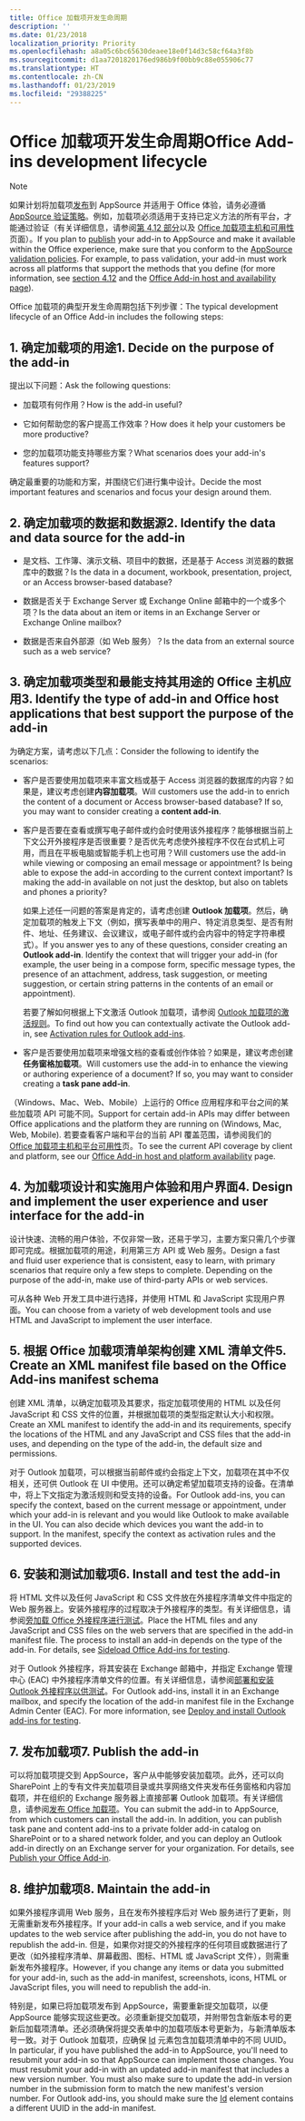 ```yaml
---
title: Office 加载项开发生命周期
description: ''
ms.date: 01/23/2018
localization_priority: Priority
ms.openlocfilehash: a8a05c6bc65630deaee18e0f14d3c58cf64a3f8b
ms.sourcegitcommit: d1aa7201820176ed986b9f00bb9c88e055906c77
ms.translationtype: HT
ms.contentlocale: zh-CN
ms.lasthandoff: 01/23/2019
ms.locfileid: "29388225"
---
```

# <a name="office-add-ins-development-lifecycle"></a><span data-ttu-id="df05c-102">Office 加载项开发生命周期</span><span class="sxs-lookup"><span data-stu-id="df05c-102">Office Add-ins development lifecycle</span></span>

> [!NOTE]
> <span data-ttu-id="df05c-p101">如果计划将加载项[发布](../publish/publish.md)到 AppSource 并适用于 Office 体验，请务必遵循 [AppSource 验证策略](https://docs.microsoft.com/office/dev/store/validation-policies)。例如，加载项必须适用于支持已定义方法的所有平台，才能通过验证（有关详细信息，请参阅[第 4.12 部分](https://docs.microsoft.com/office/dev/store/validation-policies#4-apps-and-add-ins-behave-predictably)以及 [Office 加载项主机和可用性](../overview/office-add-in-availability.md)页面）。</span><span class="sxs-lookup"><span data-stu-id="df05c-p101">If you plan to [publish](../publish/publish.md) your add-in to AppSource and make it available within the Office experience, make sure that you conform to the [AppSource validation policies](https://docs.microsoft.com/office/dev/store/validation-policies). For example, to pass validation, your add-in must work across all platforms that support the methods that you define (for more information, see [section 4.12](https://docs.microsoft.com/office/dev/store/validation-policies#4-apps-and-add-ins-behave-predictably) and the [Office Add-in host and availability page](../overview/office-add-in-availability.md)).</span></span> 

<span data-ttu-id="df05c-105">Office 加载项的典型开发生命周期包括下列步骤：</span><span class="sxs-lookup"><span data-stu-id="df05c-105">The typical development lifecycle of an Office Add-in includes the following steps:</span></span>


## <a name="1-decide-on-the-purpose-of-the-add-in"></a><span data-ttu-id="df05c-106">1. 确定加载项的用途</span><span class="sxs-lookup"><span data-stu-id="df05c-106">1. Decide on the purpose of the add-in</span></span>
    
<span data-ttu-id="df05c-107">提出以下问题：</span><span class="sxs-lookup"><span data-stu-id="df05c-107">Ask the following questions:</span></span>
    
- <span data-ttu-id="df05c-108">加载项有何作用？</span><span class="sxs-lookup"><span data-stu-id="df05c-108">How is the add-in useful?</span></span> 
        
- <span data-ttu-id="df05c-109">它如何帮助您的客户提高工作效率？</span><span class="sxs-lookup"><span data-stu-id="df05c-109">How does it help your customers be more productive?</span></span>
        
- <span data-ttu-id="df05c-110">您的加载项功能支持哪些方案？</span><span class="sxs-lookup"><span data-stu-id="df05c-110">What scenarios does your add-in's features support?</span></span>
    
<span data-ttu-id="df05c-111">确定最重要的功能和方案，并围绕它们进行集中设计。</span><span class="sxs-lookup"><span data-stu-id="df05c-111">Decide the most important features and scenarios and focus your design around them.</span></span> 

    
## <a name="2-identify-the-data-and-data-source-for-the-add-in"></a><span data-ttu-id="df05c-112">2. 确定加载项的数据和数据源</span><span class="sxs-lookup"><span data-stu-id="df05c-112">2. Identify the data and data source for the add-in</span></span>
    
- <span data-ttu-id="df05c-113">是文档、工作簿、演示文稿、项目中的数据，还是基于 Access 浏览器的数据库中的数据？</span><span class="sxs-lookup"><span data-stu-id="df05c-113">Is the data in a document, workbook, presentation, project, or an Access browser-based database?</span></span> 
    
- <span data-ttu-id="df05c-114">数据是否关于 Exchange Server 或 Exchange Online 邮箱中的一个或多个项？</span><span class="sxs-lookup"><span data-stu-id="df05c-114">Is the data about an item or items in an Exchange Server or Exchange Online mailbox?</span></span> 
    
- <span data-ttu-id="df05c-115">数据是否来自外部源（如 Web 服务）？</span><span class="sxs-lookup"><span data-stu-id="df05c-115">Is the data from an external source such as a web service?</span></span>

    
## <a name="3-identify-the-type-of-add-in-and-office-host-applications-that-best-support-the-purpose-of-the-add-in"></a><span data-ttu-id="df05c-116">3. 确定加载项类型和最能支持其用途的 Office 主机应用</span><span class="sxs-lookup"><span data-stu-id="df05c-116">3. Identify the type of add-in and Office host applications that best support the purpose of the add-in</span></span>
    
<span data-ttu-id="df05c-117">为确定方案，请考虑以下几点：</span><span class="sxs-lookup"><span data-stu-id="df05c-117">Consider the following to identify the scenarios:</span></span>
    
- <span data-ttu-id="df05c-p102">客户是否要使用加载项来丰富文档或基于 Access 浏览器的数据库的内容？如果是，建议考虑创建**内容加载项**。</span><span class="sxs-lookup"><span data-stu-id="df05c-p102">Will customers use the add-in to enrich the content of a document or Access browser-based database? If so, you may want to consider creating a **content add-in**.</span></span> 
    
- <span data-ttu-id="df05c-p103">客户是否要在查看或撰写电子邮件或约会时使用该外接程序？能够根据当前上下文公开外接程序是否很重要？是否优先考虑使外接程序不仅在台式机上可用，而且在平板电脑或智能手机上也可用？</span><span class="sxs-lookup"><span data-stu-id="df05c-p103">Will customers use the add-in while viewing or composing an email message or appointment? Is being able to expose the add-in according to the current context important? Is making the add-in available on not just the desktop, but also on tablets and phones a priority?</span></span>
    
    <span data-ttu-id="df05c-p104">如果上述任一问题的答案是肯定的，请考虑创建 **Outlook 加载项**。然后，确定加载项的触发上下文（例如，撰写表单中的用户、特定消息类型、是否有附件、地址、任务建议、会议建议，或电子邮件或约会内容中的特定字符串模式）。</span><span class="sxs-lookup"><span data-stu-id="df05c-p104">If you answer yes to any of these questions, consider creating an **Outlook add-in**. Identify the context that will trigger your add-in (for example, the user being in a compose form, specific message types, the presence of an attachment, address, task suggestion, or meeting suggestion, or certain string patterns in the contents of an email or appointment).</span></span> 
        
    <span data-ttu-id="df05c-125">若要了解如何根据上下文激活 Outlook 加载项，请参阅 [Outlook 加载项的激活规则](https://docs.microsoft.com/outlook/add-ins/activation-rules)。</span><span class="sxs-lookup"><span data-stu-id="df05c-125">To find out how you can contextually activate the Outlook add-in, see [Activation rules for Outlook add-ins](https://docs.microsoft.com/outlook/add-ins/activation-rules).</span></span> 
    
- <span data-ttu-id="df05c-p105">客户是否要使用加载项来增强文档的查看或创作体验？如果是，建议考虑创建**任务窗格加载项**。</span><span class="sxs-lookup"><span data-stu-id="df05c-p105">Will customers use the add-in to enhance the viewing or authoring experience of a document? If so, you may want to consider creating a **task pane add-in**.</span></span> 

<span data-ttu-id="df05c-128">（Windows、Mac、Web、Mobile）上运行的 Office 应用程序和平台之间的某些加载项 API 可能不同。</span><span class="sxs-lookup"><span data-stu-id="df05c-128">Support for certain add-in APIs may differ between Office applications and the platform they are running on (Windows, Mac, Web, Mobile).</span></span> <span data-ttu-id="df05c-129">若要查看客户端和平台的当前 API 覆盖范围，请参阅我们的 [Office 加载项主机和平台可用性](../overview/office-add-in-availability.md)页。</span><span class="sxs-lookup"><span data-stu-id="df05c-129">To see the current API coverage by client and platform, see our [Office Add-in host and platform availability](../overview/office-add-in-availability.md) page.</span></span>  

    
## <a name="4-design-and-implement-the-user-experience-and-user-interface-for-the-add-in"></a><span data-ttu-id="df05c-130">4. 为加载项设计和实施用户体验和用户界面</span><span class="sxs-lookup"><span data-stu-id="df05c-130">4. Design and implement the user experience and user interface for the add-in</span></span>
    
<span data-ttu-id="df05c-p107">设计快速、流畅的用户体验，不仅非常一致，还易于学习，主要方案只需几个步骤即可完成。根据加载项的用途，利用第三方 API 或 Web 服务。</span><span class="sxs-lookup"><span data-stu-id="df05c-p107">Design a fast and fluid user experience that is consistent, easy to learn, with primary scenarios that require only a few steps to complete. Depending on the purpose of the add-in, make use of third-party APIs or web services.</span></span>
    
<span data-ttu-id="df05c-133">可从各种 Web 开发工具中进行选择，并使用 HTML 和 JavaScript 实现用户界面。</span><span class="sxs-lookup"><span data-stu-id="df05c-133">You can choose from a variety of web development tools and use HTML and JavaScript to implement the user interface.</span></span>

    
## <a name="5-create-an-xml-manifest-file-based-on-the-office-add-ins-manifest-schema"></a><span data-ttu-id="df05c-134">5. 根据 Office 加载项清单架构创建 XML 清单文件</span><span class="sxs-lookup"><span data-stu-id="df05c-134">5. Create an XML manifest file based on the Office Add-ins manifest schema</span></span>
    
<span data-ttu-id="df05c-135">创建 XML 清单，以确定加载项及其要求，指定加载项使用的 HTML 以及任何 JavaScript 和 CSS 文件的位置，并根据加载项的类型指定默认大小和权限。</span><span class="sxs-lookup"><span data-stu-id="df05c-135">Create an XML manifest to identify the add-in and its requirements, specify the locations of the HTML and any JavaScript and CSS files that the add-in uses, and depending on the type of the add-in, the default size and permissions.</span></span>
    
<span data-ttu-id="df05c-p108">对于 Outlook 加载项，可以根据当前邮件或约会指定上下文，加载项在其中不仅相关，还可供 Outlook 在 UI 中使用。还可以确定希望加载项支持的设备。在清单中，将上下文指定为激活规则和受支持的设备。</span><span class="sxs-lookup"><span data-stu-id="df05c-p108">For Outlook add-ins, you can specify the context, based on the current message or appointment, under which your add-in is relevant and you would like Outlook to make available in the UI. You can also decide which devices you want the add-in to support. In the manifest, specify the context as activation rules and the supported devices.</span></span>
    

## <a name="6-install-and-test-the-add-in"></a><span data-ttu-id="df05c-139">6. 安装和测试加载项</span><span class="sxs-lookup"><span data-stu-id="df05c-139">6. Install and test the add-in</span></span>
    
<span data-ttu-id="df05c-p109">将 HTML 文件以及任何 JavaScript 和 CSS 文件放在外接程序清单文件中指定的 Web 服务器上。安装外接程序的过程取决于外接程序的类型。有关详细信息，请参阅[旁加载 Office 外接程序进行测试](../testing/create-a-network-shared-folder-catalog-for-task-pane-and-content-add-ins.md)。</span><span class="sxs-lookup"><span data-stu-id="df05c-p109">Place the HTML files and any JavaScript and CSS files on the web servers that are specified in the add-in manifest file. The process to install an add-in depends on the type of the add-in. For details, see [Sideload Office Add-ins for testing](../testing/create-a-network-shared-folder-catalog-for-task-pane-and-content-add-ins.md).</span></span>
    
<span data-ttu-id="df05c-p110">对于 Outlook 外接程序，将其安装在 Exchange 邮箱中，并指定 Exchange 管理中心 (EAC) 中外接程序清单文件的位置。有关详细信息，请参阅[部署和安装 Outlook 外接程序以供测试](https://docs.microsoft.com/outlook/add-ins/testing-and-tips)。</span><span class="sxs-lookup"><span data-stu-id="df05c-p110">For Outlook add-ins, install it in an Exchange mailbox, and specify the location of the add-in manifest file in the Exchange Admin Center (EAC). For more information, see [Deploy and install Outlook add-ins for testing](https://docs.microsoft.com/outlook/add-ins/testing-and-tips).</span></span>

    
## <a name="7-publish-the-add-in"></a><span data-ttu-id="df05c-145">7. 发布加载项</span><span class="sxs-lookup"><span data-stu-id="df05c-145">7. Publish the add-in</span></span>
    
<span data-ttu-id="df05c-p111">可以将加载项提交到 AppSource，客户从中能够安装加载项。此外，还可以向 SharePoint 上的专有文件夹加载项目录或共享网络文件夹发布任务窗格和内容加载项，并在组织的 Exchange 服务器上直接部署 Outlook 加载项。有关详细信息，请参阅[发布 Office 加载项](../publish/publish.md)。</span><span class="sxs-lookup"><span data-stu-id="df05c-p111">You can submit the add-in to AppSource, from which customers can install the add-in. In addition, you can publish task pane and content add-ins to a private folder add-in catalog on SharePoint or to a shared network folder, and you can deploy an Outlook add-in directly on an Exchange server for your organization. For details, see [Publish your Office Add-in](../publish/publish.md).</span></span>
    
    
## <a name="8-maintain-the-add-in"></a><span data-ttu-id="df05c-149">8. 维护加载项</span><span class="sxs-lookup"><span data-stu-id="df05c-149">8. Maintain the add-in</span></span>
    
<span data-ttu-id="df05c-150">如果外接程序调用 Web 服务，且在发布外接程序后对 Web 服务进行了更新，则无需重新发布外接程序。</span><span class="sxs-lookup"><span data-stu-id="df05c-150">If your add-in calls a web service, and if you make updates to the web service after publishing the add-in, you do not have to republish the add-in.</span></span> <span data-ttu-id="df05c-151">但是，如果你对提交的外接程序的任何项目或数据进行了更改（如外接程序清单、屏幕截图、图标、HTML 或 JavaScript 文件），则需重新发布外接程序。</span><span class="sxs-lookup"><span data-stu-id="df05c-151">However, if you change any items or data you submitted for your add-in, such as the add-in manifest, screenshots, icons, HTML or JavaScript files, you will need to republish the add-in.</span></span> 
    
<span data-ttu-id="df05c-p113">特别是，如果已将加载项发布到 AppSource，需要重新提交加载项，以便 AppSource 能够实现这些更改。必须重新提交加载项，并附带包含新版本号的更新后加载项清单。还必须确保将提交表单中的加载项版本号更新为，与新清单版本号一致。对于 Outlook 加载项，应确保 [Id](https://docs.microsoft.com/office/dev/add-ins/reference/manifest/id) 元素包含加载项清单中的不同 UUID。</span><span class="sxs-lookup"><span data-stu-id="df05c-p113">In particular, if you have published the add-in to AppSource, you'll need to resubmit your add-in so that AppSource can implement those changes. You must resubmit your add-in with an updated add-in manifest that includes a new version number. You must also make sure to update the add-in version number in the submission form to match the new manifest's version number. For Outlook add-ins, you should make sure the [Id](https://docs.microsoft.com/office/dev/add-ins/reference/manifest/id) element contains a different UUID in the add-in manifest.</span></span>
    

